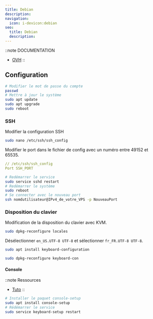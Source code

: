 ```yaml
---
title: Debian
description: 
navigation:
  icon: i-devicon:debian
seo:
  title: Debian
  description: 
---
```



::note
DOCUMENTATION
- [OVH](https://help.ovhcloud.com/csm/fr-vps-security-tips?id=kb_article_view&sysparm_article=KB0047708)
::

## Configuration

```bash
# Modifier le mot de passe du compte
passwd
# Mettre à jour le système
sudo apt update
sudo apt upgrade
sudo reboot
```

### SSH

Modifier la configuration SSH
```bash
sudo nano /etc/ssh/ssh_config
```

Modifier le port dans le fichier de config avec un numéro entre 49152 et 65535.
```yml
// /etc/ssh/ssh_config
Port SSH_PORT
```

```bash
# Redémarrer le service
sudo service sshd restart
# Redémarrer le système
sudo reboot
# Se connecter avec le nouveau port
ssh nomdutilisateur@IPv4_de_votre_VPS -p NouveauPort
```

### Disposition du clavier

Modification de la disposition du clavier avec KVM.

```bash
sudo dpkg-reconfigure locales
```

Désélectionner `en_US.UTF-8 UTF-8` et sélectionner `fr_FR.UTF-8 UTF-8`.

```bash title="Installer le paquet keyboard-configuration"
sudo apt install keyboard-configuration
```

```bash title="Configurer keyboard-configuration s'il est installé"
sudo dpkg-reconfigure keyboard-con
```

#### Console

::note
Ressources
- [Tuto](https://libremaster.com/comment-utiliser-le-kvm-dun-vps-ovh-et-configurer-le-clavier-en-francais-sur-debian/)
::

```bash
# Installer le paquet console-setup
sudo apt install console-setup
# Rédémarrer le service
sudo service keyboard-setup restart
```

